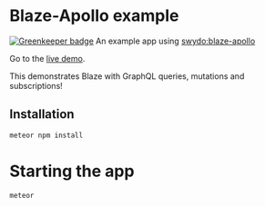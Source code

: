 # Blaze-Apollo example

[![Greenkeeper badge](https://badges.greenkeeper.io/Swydo/blaze-apollo-example.svg)](https://greenkeeper.io/)
An example app using [swydo:blaze-apollo](https://github.com/Swydo/blaze-apollo)

Go to the [live demo](https://blaze-apollo-example.swydo.com/).

This demonstrates Blaze with GraphQL queries, mutations and subscriptions!

## Installation
```
meteor npm install
```

# Starting the app
```
meteor
```
